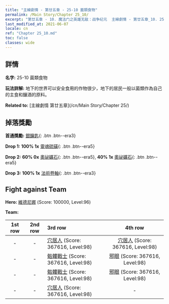 ```yaml
---
title: "主線劇情 - 第廿五章 - 25-10 菌類食物"
permalink: /Main Story/Chapter 25_10/
excerpt: "第廿五章 - 10. 魔法门之英雄无敌：战争纪元  主線劇情 - 第廿五章_10. 25-10 菌類食物"
last_modified_at: 2021-06-07
locale: cn
ref: "Chapter 25_10.md"
toc: false
classes: wide
---
```


## 詳情

 **名字:** 25-10 菌類食物

 **玩法詳解:** 地下的世界可以安全食用的作物很少，地下的居民一般以菌類作為自己的主食和釀酒的原料。

 **Related to:** [主線劇情 第廿五章](/cn/Main Story/Chapter 25/)

## 掉落獎勵

 **首通獎勵:** [銀鑰匙](/cn/Items/con_693/){: .btn .btn--era3}

 **Drop 1:** **100% 1x** [靈魂硫磺](/cn/Items/mat_85/){: .btn .btn--era5}

 **Drop 2:** **60% 0x** [奧祕礦石](/cn/Items/mat_75/){: .btn .btn--era5}, **40% 1x** [奧祕礦石](/cn/Items/mat_75/){: .btn .btn--era5}

 **Drop 3:** **100% 1x** [法術卷軸](/cn/Items/con_694/){: .btn .btn--era3}


## Fight against Team
 **Hero:** [維德尼娜](/cn/heroes/Vidomina/) (Score: 100000, Level:96)

 **Team:**


  | 1st row | 2nd row | 3rd row | 4th row |
  |:----:|:----:|:----|:----:|
  | - | - | [穴居人](/cn/units/Troglodyte/) (Score: 367616, Level:98)  | [穴居人](/cn/units/Troglodyte/) (Score: 367616, Level:98)  |
  | - | - | [骷髏戰士](/cn/units/Skeleton/) (Score: 367616, Level:98)  | [邪眼](/cn/units/Beholder/) (Score: 367616, Level:98)  |
  | - | - | [骷髏戰士](/cn/units/Skeleton/) (Score: 367616, Level:98)  | [邪眼](/cn/units/Beholder/) (Score: 367616, Level:98)  |
  | - | - | [穴居人](/cn/units/Troglodyte/) (Score: 367616, Level:98)  | - |


